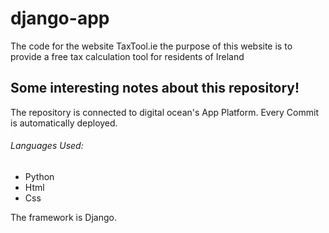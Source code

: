 # django-app
The code for the website TaxTool.ie the purpose of this website is to provide a free tax calculation tool for residents of Ireland
## Some interesting notes about this repository!
The repository is connected to digital ocean's App Platform. Every Commit is automatically deployed.
###### Languages Used:
- Python
- Html
- Css

The framework is Django.
